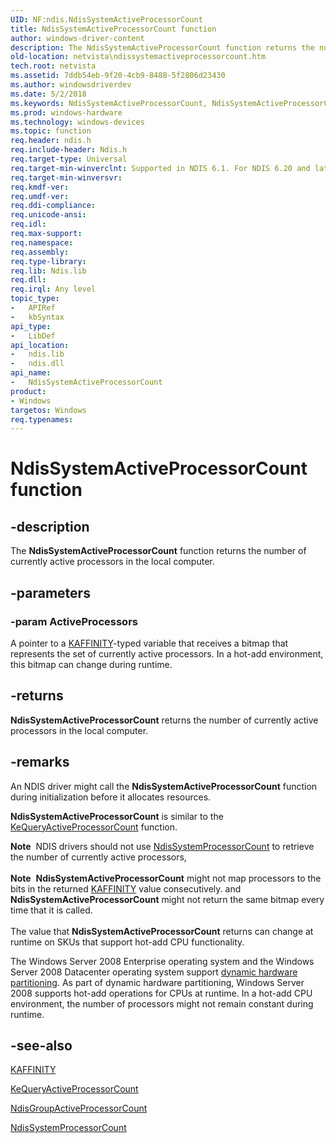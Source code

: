 ```yaml
---
UID: NF:ndis.NdisSystemActiveProcessorCount
title: NdisSystemActiveProcessorCount function
author: windows-driver-content
description: The NdisSystemActiveProcessorCount function returns the number of currently active processors in the local computer.
old-location: netvista\ndissystemactiveprocessorcount.htm
tech.root: netvista
ms.assetid: 7ddb54eb-9f20-4cb9-8488-5f2806d23430
ms.author: windowsdriverdev
ms.date: 5/2/2018
ms.keywords: NdisSystemActiveProcessorCount, NdisSystemActiveProcessorCount function [Network Drivers Starting with Windows Vista], ndis/NdisSystemActiveProcessorCount, ndis_sysinfo_ref_f69290a6-03f9-4fe8-bc02-6f58a650fa00.xml, netvista.ndissystemactiveprocessorcount
ms.prod: windows-hardware
ms.technology: windows-devices
ms.topic: function
req.header: ndis.h
req.include-header: Ndis.h
req.target-type: Universal
req.target-min-winverclnt: Supported in NDIS 6.1. For NDIS 6.20 and later, use NdisGroupActiveProcessorCount instead.
req.target-min-winversvr: 
req.kmdf-ver: 
req.umdf-ver: 
req.ddi-compliance: 
req.unicode-ansi: 
req.idl: 
req.max-support: 
req.namespace: 
req.assembly: 
req.type-library: 
req.lib: Ndis.lib
req.dll: 
req.irql: Any level
topic_type:
-	APIRef
-	kbSyntax
api_type:
-	LibDef
api_location:
-	ndis.lib
-	ndis.dll
api_name:
-	NdisSystemActiveProcessorCount
product:
- Windows
targetos: Windows
req.typenames: 
---
```


# NdisSystemActiveProcessorCount function


## -description


The 
  <b>NdisSystemActiveProcessorCount</b> function returns the number of currently active processors in the
  local computer.


## -parameters




### -param ActiveProcessors

A pointer to a 
     <a href="https://msdn.microsoft.com/library/windows/hardware/ff551830">KAFFINITY</a>-typed variable that receives a bitmap
     that represents the set of currently active processors. In a hot-add environment, this bitmap can change
     during runtime.


## -returns



<b>NdisSystemActiveProcessorCount</b> returns the number of currently active processors in the local
     computer.




## -remarks



An NDIS driver might call the 
    <b>NdisSystemActiveProcessorCount</b> function during initialization before it allocates resources.

<b>NdisSystemActiveProcessorCount</b> is similar to the 
    <a href="https://msdn.microsoft.com/4369ad33-ba4a-45db-9a41-e77d6c55da53">
    KeQueryActiveProcessorCount</a> function.

<div class="alert"><b>Note</b>  NDIS drivers should not use 
    <a href="https://msdn.microsoft.com/library/windows/hardware/ff564579">NdisSystemProcessorCount</a> to
    retrieve the number of currently active processors,</div>
<div> </div>
<div class="alert"><b>Note</b>  <b>NdisSystemActiveProcessorCount</b> might not map processors to the bits in the returned 
    <a href="https://msdn.microsoft.com/library/windows/hardware/ff551830">KAFFINITY</a> value consecutively. and 
    <b>NdisSystemActiveProcessorCount</b> might not return the same bitmap every time that it is
    called.</div>
<div> </div>
The value that 
    <b>NdisSystemActiveProcessorCount</b> returns can change at runtime on SKUs that support hot-add CPU
    functionality.

The Windows Server 2008 Enterprise operating system and the Windows Server 2008 Datacenter operating
    system support 
    <a href="https://msdn.microsoft.com/1b6a1dc5-ec32-4bb9-acaf-14db284b4a0e">dynamic hardware
    partitioning</a>. As part of dynamic hardware partitioning, Windows Server 2008 supports hot-add
    operations for CPUs at runtime. In a hot-add CPU environment, the number of processors might not remain
    constant during runtime.




## -see-also




<a href="https://msdn.microsoft.com/library/windows/hardware/ff551830">KAFFINITY</a>



<a href="https://msdn.microsoft.com/library/windows/hardware/ff552985">KeQueryActiveProcessorCount</a>



<a href="https://msdn.microsoft.com/library/windows/hardware/ff562685">NdisGroupActiveProcessorCount</a>



<a href="https://msdn.microsoft.com/library/windows/hardware/ff564579">NdisSystemProcessorCount</a>
 

 

